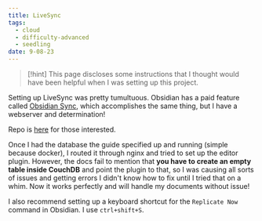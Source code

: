 ```yaml
---
title: LiveSync
tags:
  - cloud
  - difficulty-advanced
  - seedling
date: 9-08-23
---
```

> [!hint]
> This page discloses some instructions that I thought would have been helpful when I was setting up this project.

Setting up LiveSync was pretty tumultuous. Obsidian has a paid feature called [Obsidian Sync](https://obsidian.md/sync), which accomplishes the same thing, but I have a webserver and determination!

Repo is [here](https://github.com/vrtmrz/obsidian-livesync) for those interested.

Once I had the database the guide specified up and running (simple because docker), I routed it through nginx and tried to set up the editor plugin. However, the docs fail to mention that **you have to create an empty table inside CouchDB** and point the plugin to that, so I was causing all sorts of issues and getting errors I didn't know how to fix until I tried that on a whim. Now it works perfectly and will handle my documents without issue!

I also recommend setting up a keyboard shortcut for the `Replicate Now` command in Obsidian. I use `ctrl+shift+S`.
